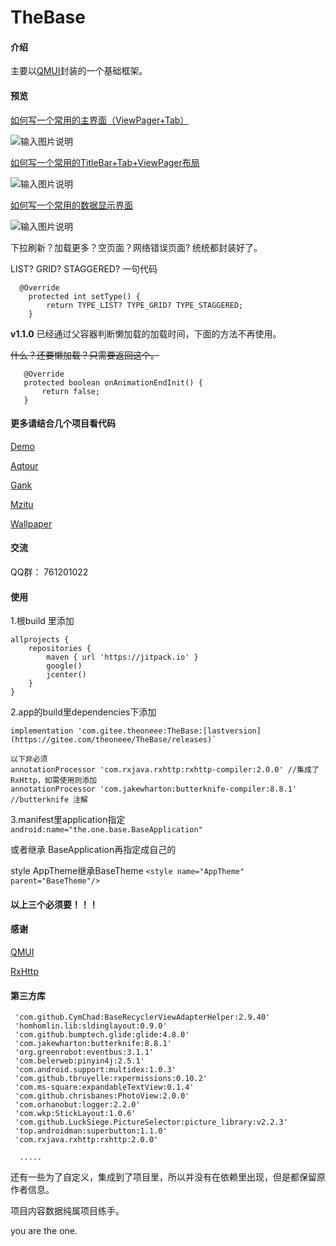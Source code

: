 # TheBase

#### 介绍
主要以[QMUI](https://github.com/Tencent/QMUI_Android)封装的一个基础框架。

#### 预览


[如何写一个常用的主界面（ViewPager+Tab）](https://gitee.com/theoneee/TheBase/blob/master/gank/src/main/java/the/one/gank/ui/fragment/GankIndexFragment.java)

![输入图片说明](https://images.gitee.com/uploads/images/2019/0925/164724_adc57bb3_2286054.png "index_fragment.png")


[如何写一个常用的TitleBar+Tab+ViewPager布局](https://gitee.com/theoneee/TheBase/blob/master/gank/src/main/java/the/one/gank/ui/fragment/CategoryFragment.java)

![输入图片说明](https://images.gitee.com/uploads/images/2019/0925/164857_396d70bc_2286054.png "titlebar_tab_viewpager.png")


[如何写一个常用的数据显示界面](https://gitee.com/theoneee/TheBase/blob/master/gank/src/main/java/the/one/gank/ui/fragment/GankFragment.java)

![输入图片说明](https://images.gitee.com/uploads/images/2019/0925/164925_69861416_2286054.gif "70641806-d40e-434e-8220-e087e0f31a93.gif")

下拉刷新？加载更多？空页面？网络错误页面?  统统都封装好了。

LIST? GRID? STAGGERED? 一句代码

```
  @Override
    protected int setType() {
        return TYPE_LIST? TYPE_GRID? TYPE_STAGGERED;
    }
```

**v1.1.0** 已经通过父容器判断懒加载的加载时间，下面的方法不再使用。

~~什么？还要懒加载？只需要返回这个。~~

```
   @Override
   protected boolean onAnimationEndInit() {
       return false;
   }
```



#### 更多请结合几个项目看代码

[Demo](https://gitee.com/theoneee/TheBase/raw/master/apk/release/the.one.demo_1.0_release.apk)


[Aqtour](https://gitee.com/theoneee/TheBase/raw/master/apk/release/the.one.aqtour_1.0_release.apk)


[Gank](https://gitee.com/theoneee/TheBase/raw/master/apk/release/the.one.gank_1.0_release.apk)


[Mzitu](https://gitee.com/theoneee/TheBase/raw/master/apk/release/the.one.mzitu_1.0_release.apk)


[Wallpaper](https://gitee.com/theoneee/TheBase/raw/master/apk/release/the.one.wallpaper_1.0_release.apk)



#### 交流

QQ群： 761201022


#### 使用

1.根build 里添加

```
allprojects {
    repositories {
        maven { url 'https://jitpack.io' }
        google()
        jcenter()
    }
}
```
2.app的build里dependencies下添加
```
implementation 'com.gitee.theoneee:TheBase:[lastversion](https://gitee.com/theoneee/TheBase/releases)`

以下非必须
annotationProcessor 'com.rxjava.rxhttp:rxhttp-compiler:2.0.0' //集成了RxHttp，如需使用则添加
annotationProcessor 'com.jakewharton:butterknife-compiler:8.8.1' //butterknife 注解

```
3.manifest里application指定  
```android:name="the.one.base.BaseApplication" ```

或者继承 BaseApplication再指定成自己的

style AppTheme继承BaseTheme
```<style name="AppTheme" parent="BaseTheme"/>```

#### 以上三个必须要！！！


#### 感谢

[QMUI](https://github.com/Tencent/QMUI_Android)

[RxHttp](https://github.com/liujingxing/okhttp-RxHttp)

#### 第三方库

```
 'com.github.CymChad:BaseRecyclerViewAdapterHelper:2.9.40'
 'homhomlin.lib:sldinglayout:0.9.0'
 'com.github.bumptech.glide:glide:4.8.0'
 'com.jakewharton:butterknife:8.8.1'
 'org.greenrobot:eventbus:3.1.1'
 'com.belerweb:pinyin4j:2.5.1'
 'com.android.support:multidex:1.0.3'
 'com.github.tbruyelle:rxpermissions:0.10.2'
 'com.ms-square:expandableTextView:0.1.4'
 'com.github.chrisbanes:PhotoView:2.0.0'
 'com.orhanobut:logger:2.2.0'
 'com.wkp:StickLayout:1.0.6'
 'com.github.LuckSiege.PictureSelector:picture_library:v2.2.3'
 'top.androidman:superbutton:1.1.0'
 'com.rxjava.rxhttp:rxhttp:2.0.0'

  .....

```

还有一些为了自定义，集成到了项目里，所以并没有在依赖里出现，但是都保留原作者信息。


项目内容数据纯属项目练手。



you are the one.




